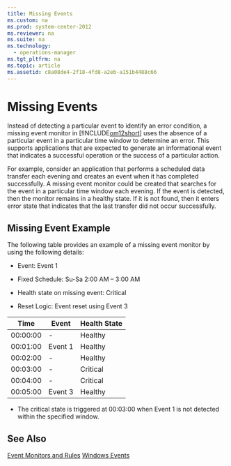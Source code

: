 ```yaml
---
title: Missing Events
ms.custom: na
ms.prod: system-center-2012
ms.reviewer: na
ms.suite: na
ms.technology: 
  - operations-manager
ms.tgt_pltfrm: na
ms.topic: article
ms.assetid: c8a08de4-2f18-4fd8-a2eb-a151b4488c66
---
```

# Missing Events
Instead of detecting a particular event to identify an error condition, a missing event monitor in [!INCLUDE[om12short](./Token/om12short_md.md)] uses the absence of a particular event in a particular time window to determine an error. This supports applications that are expected to generate an informational event that indicates a successful operation or the success of a particular action.

For example, consider an application that performs a scheduled data transfer each evening and creates an event when it has completed successfully. A missing event monitor could be created that searches for the event in a particular time window each evening. If the event is detected, then the monitor remains in a healthy state. If it is not found, then it enters error state that indicates that the last transfer did not occur successfully.

## Missing Event Example
The following table provides an example of a missing event monitor by using the following details:

-   Event: Event 1

-   Fixed Schedule: Su\-Sa 2:00 AM – 3:00 AM

-   Health state on missing event: Critical

-   Reset Logic: Event reset using Event 3

|Time|Event|Health State|
|--------|---------|----------------|
|00:00:00|\-|Healthy|
|00:01:00|Event 1|Healthy|
|00:02:00|\-|Healthy|
|00:03:00|\-|Critical|
|00:04:00|\-|Critical|
|00:05:00|Event 3|Healthy|

-   The critical state is triggered at 00:03:00 when Event 1 is not detected within the specified window.

## See Also
[Event Monitors and Rules](./Event-Monitors-and-Rules.md)
[Windows Events](./Windows-Events.md)


